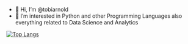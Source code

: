 - 👋 Hi, I’m @tobiarnold
- 👀 I’m interested in Python and other Programming Languages also everything related to Data Science and Analytics

[![Top Langs](https://github-readme-stats.vercel.app/api/top-langs/?username=tobiarnold)](https://github.com/tobiarnold/github-readme-stats)

